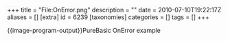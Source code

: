 +++
title = "File:OnError.png"
description = ""
date = 2010-07-10T19:22:17Z
aliases = []
[extra]
id = 6239
[taxonomies]
categories = []
tags = []
+++

{{image-program-output}}PureBasic OnError example
